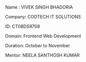 Name : VIVEK SINGH BHADORIA

Company: CODTECH IT SOLUTIONS

ID: CT08DS9708

Domain: Frontend Web Development

Duration: October to November

Mentor: NEELA SANTHOSH KUMAR
